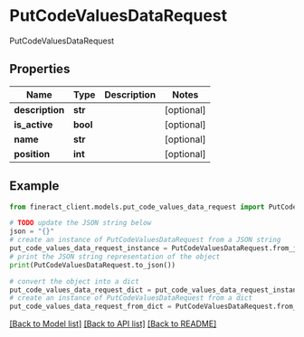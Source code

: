 # PutCodeValuesDataRequest

PutCodeValuesDataRequest

## Properties

Name | Type | Description | Notes
------------ | ------------- | ------------- | -------------
**description** | **str** |  | [optional] 
**is_active** | **bool** |  | [optional] 
**name** | **str** |  | [optional] 
**position** | **int** |  | [optional] 

## Example

```python
from fineract_client.models.put_code_values_data_request import PutCodeValuesDataRequest

# TODO update the JSON string below
json = "{}"
# create an instance of PutCodeValuesDataRequest from a JSON string
put_code_values_data_request_instance = PutCodeValuesDataRequest.from_json(json)
# print the JSON string representation of the object
print(PutCodeValuesDataRequest.to_json())

# convert the object into a dict
put_code_values_data_request_dict = put_code_values_data_request_instance.to_dict()
# create an instance of PutCodeValuesDataRequest from a dict
put_code_values_data_request_from_dict = PutCodeValuesDataRequest.from_dict(put_code_values_data_request_dict)
```
[[Back to Model list]](../README.md#documentation-for-models) [[Back to API list]](../README.md#documentation-for-api-endpoints) [[Back to README]](../README.md)


